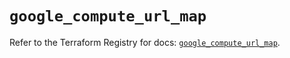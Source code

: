 # `google_compute_url_map`

Refer to the Terraform Registry for docs: [`google_compute_url_map`](https://registry.terraform.io/providers/hashicorp/google/5.45.2/docs/resources/compute_url_map).
